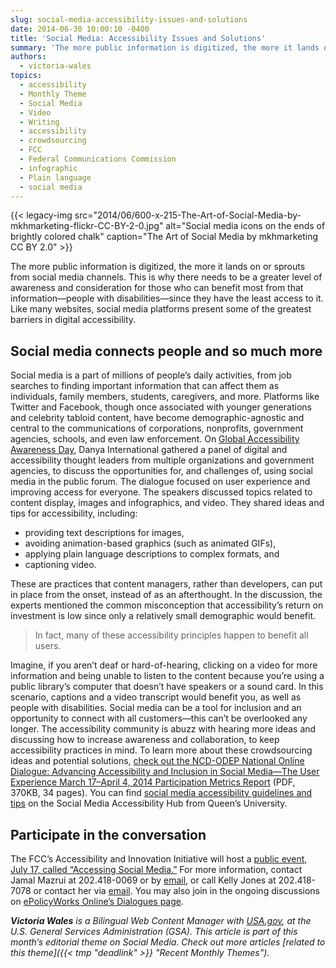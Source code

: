 ```yaml
---
slug: social-media-accessibility-issues-and-solutions
date: 2014-06-30 10:00:10 -0400
title: 'Social Media: Accessibility Issues and Solutions'
summary: 'The more public information is digitized, the more it lands on or sprouts from social media channels. This is why there needs to be a greater level of awareness and consideration for those who can benefit most from that information&mdash;people with disabilities&mdash;since they have the least access to it. Like many websites, social media platforms'
authors:
  - victoria-wales
topics:
  - accessibility
  - Monthly Theme
  - Social Media
  - Video
  - Writing
  - accessibility
  - crowdsourcing
  - FCC
  - Federal Communications Commission
  - infographic
  - Plain language
  - social media
---
```


{{< legacy-img src="2014/06/600-x-215-The-Art-of-Social-Media-by-mkhmarketing-flickr-CC-BY-2-0.jpg" alt="Social media icons on the ends of brightly colored chalk" caption="The Art of Social Media by mkhmarketing CC BY 2.0" >}} 

The more public information is digitized, the more it lands on or sprouts from social media channels. This is why there needs to be a greater level of awareness and consideration for those who can benefit most from that information—people with disabilities—since they have the least access to it. Like many websites, social media platforms present some of the greatest barriers in digital accessibility.

## Social media connects people and so much more

Social media is a part of millions of people’s daily activities, from job searches to finding important information that can affect them as individuals, family members, students, caregivers, and more. Platforms like Twitter and Facebook, though once associated with younger generations and celebrity tabloid content, have become demographic-agnostic and central to the communications of corporations, nonprofits, government agencies, schools, and even law enforcement. On [Global Accessibility Awareness Day](http://globalaccessibilityawarenessday.org/gaad.html), Danya International gathered a panel of digital and accessibility thought leaders from multiple organizations and government agencies, to discuss the opportunities for, and challenges of, using social media in the public forum. The dialogue focused on user experience and improving access for everyone. The speakers discussed topics related to content display, images and infographics, and video. They shared ideas and tips for accessibility, including:

  * providing text descriptions for images,
  * avoiding animation-based graphics (such as animated GIFs),
  * applying plain language descriptions to complex formats, and
  * captioning video.

These are practices that content managers, rather than developers, can put in place from the onset, instead of as an afterthought. In the discussion, the experts mentioned the common misconception that accessibility’s return on investment is low since only a relatively small demographic would benefit.

> In fact, many of these accessibility principles happen to benefit all users.

Imagine, if you aren’t deaf or hard-of-hearing, clicking on a video for more information and being unable to listen to the content because you’re using a public library’s computer that doesn’t have speakers or a sound card. In this scenario, captions and a video transcript would benefit you, as well as people with disabilities. Social media can be a tool for inclusion and an opportunity to connect with all customers—this can’t be overlooked any longer. The accessibility community is abuzz with hearing more ideas and discussing how to increase awareness and collaboration, to keep accessibility practices in mind. To learn more about these crowdsourcing ideas and potential solutions, [check out the NCD-ODEP National Online Dialogue: Advancing Accessibility and Inclusion in Social Media—The User Experience March 17–April 4, 2014 Participation Metrics Report](https://s3.amazonaws.com/digitalgov/_legacy-img/2014/06/NCD-ODEP-Online-Dialogue-Participation-Metrics-Report.pdf) (PDF, 370KB, 34 pages). You can find [social media accessibility guidelines and tips](http://queensu.ca/accessibility/how-info/social-media-accessibility) on the Social Media Accessibility Hub from Queen’s University.

## Participate in the conversation

The FCC’s Accessibility and Innovation Initiative will host a [public event, July 17, called “Accessing Social Media.&#8221;](http://www.fcc.gov/events/accessing-social-media) For more information, contact Jamal Mazrui at 202.418-0069 or by [email](mailto:jamal.mazrui@fcc.gov), or call Kelly Jones at 202.418-7078 or contact her via [email](mailto:kelly.jones@fcc.gov). You may also join in the ongoing discussions on [ePolicyWorks Online’s Dialogues page](https://www.epolicyworks.org/epw/dialogues/).

_**Victoria Wales** is a Bilingual Web Content Manager with [USA.gov](http://www.usa.gov/), at the U.S. General Services Administration (GSA)._
_This article is part of this month&#8217;s editorial theme on Social Media. Check out more articles [related to this theme]({{< tmp "deadlink" >}} "Recent Monthly Themes")._
